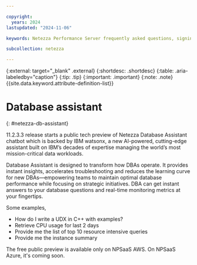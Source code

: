 ```yaml
---

copyright:
  years: 2024
lastupdated: "2024-11-06"

keywords: Netezza Performance Server frequently asked questions, signing up for Netezza Performance Server, generating credentials for Netezza Performance Server instance,

subcollection: netezza

---
```


{:external: target="_blank" .external}
{:shortdesc: .shortdesc}
{:table: .aria-labeledby="caption"}
{:tip: .tip}
{:important: .important}
{:note: .note}
{{site.data.keyword.attribute-definition-list}}

# Database assistant
{: #netezza-db-assistant}

11.2.3.3 release starts a public tech preview of Netezza Database Assistant chatbot which is backed by IBM watsonx, a new AI-powered, cutting-edge assistant built on IBM’s decades of expertise managing the world’s most mission-critical data workloads.

Database Assistant is designed to transform how DBAs operate. It provides instant insights, accelerates troubleshooting and reduces the learning curve for new DBAs—empowering teams to maintain optimal database performance while focusing on strategic initiatives. DBA can get instant answers to your database questions and real-time monitoring metrics at your fingertips.

Some examples,

   - How do I write a UDX in C++ with examples?
   - Retrieve CPU usage for last 2 days
   - Provide me the list of top 10 resource intensive queries
   - Provide me the instance summary

   The free public preview is available only on NPSaaS AWS. On NPSaaS Azure, it's coming soon.
